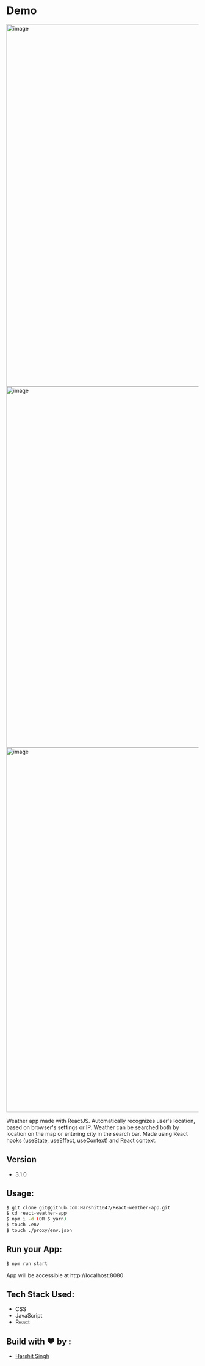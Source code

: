 # Demo

<img width="947" alt="image" src="https://user-images.githubusercontent.com/86252946/176995391-3f31cf47-4da8-45e6-aab1-274f37d16327.png">
<img width="944" alt="image" src="https://user-images.githubusercontent.com/86252946/176995405-865a0f76-33eb-43fa-9f73-aa9db42b9748.png">
<img width="953" alt="image" src="https://user-images.githubusercontent.com/86252946/176995419-d08b6a19-bc01-40cc-8f1e-9f76e263a9fc.png">

Weather app made with ReactJS. Automatically recognizes user's location, based on browser's settings or IP. Weather can be searched both by location on the map or entering city in the search bar.
Made using React hooks (useState, useEffect, useContext) and React context. 


## Version

- 3.1.0


## Usage:

```bash
$ git clone git@github.com:Harshit1047/React-weather-app.git
$ cd react-weather-app
$ npm i -d (OR $ yarn)
$ touch .env
$ touch ./proxy/env.json
```

## Run your App:
```bash
$ npm run start
```
App will be accessible at http://localhost:8080


    
## Tech Stack Used:
- CSS
- JavaScript
- React




## Build with ❤️ by :

- [Harshit Singh](https://www.github.com/Harshit1047)

